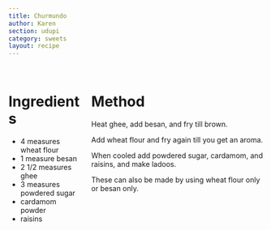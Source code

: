 ```yaml
---
title: Churmundo
author: Karen
section: udupi
category: sweets
layout: recipe
---
```



<br>
<div class='columns'> <div class='column is-one-third p-3' markdown='1'>

# Ingredients

* 4 measures wheat flour
* 1 measure besan
* 2 1/2 measures ghee
* 3 measures powdered sugar
* cardamom powder
* raisins



</div> <div class='column is-two-thirds p-3' markdown='1'>

# Method

Heat ghee, add besan, and fry till brown.

Add wheat flour and fry again till you get an aroma.

When cooled add powdered sugar, cardamom, and raisins, and make ladoos.

These can also be made by using wheat flour only or besan only.



</div> </div>